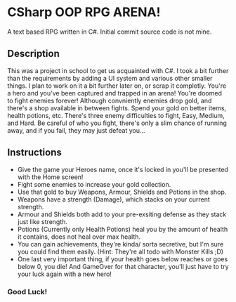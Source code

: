 # CSharp OOP RPG ARENA!
A text based RPG written in C#. Initial commit source code is not mine.

## Description
This was a project in school to get us acquainted with C#. I took a bit further than the requirements 
by adding a UI system and various other smaller things. I plan to work on it a bit further later on, or scrap it completly.
You're a hero and you've been captured and trapped in an arena! You're doomed to fight enemies forever!
Although convniently enemies drop gold, and there's a shop available in between fights. Spend your
gold on better items, health potions, etc. There's three enemy difficulties to fight, Easy, Medium, and Hard.
Be careful of who you fight, there's only a slim chance of running away, and if you fail, they may just 
defeat you...

## Instructions
* Give the game your Heroes name, once it's locked in you'll be presented with the Home screen!
* Fight some enemies to increase your gold collection.
* Use that gold to buy Weapons, Armour, Shields and Potions in the shop.
* Weapons have a strength (Damage), which stacks on your current strength.
* Armour and Shields both add to your pre-exsiting defense as they stack just like strength.
* Potions (Currently only Health Potions) heal you by the amount of health it contains, does not heal over max health.
* You can gain achievements, they're kinda/ sorta secretive, but I'm sure you could find them easily. (Hint: They're all todo with Monster Kills ;D)
* One last very important thing, if your health goes below reaches or goes below 0, you die! And GameOver for that character, you'll just have to try your luck again with a new hero!
### Good Luck!
